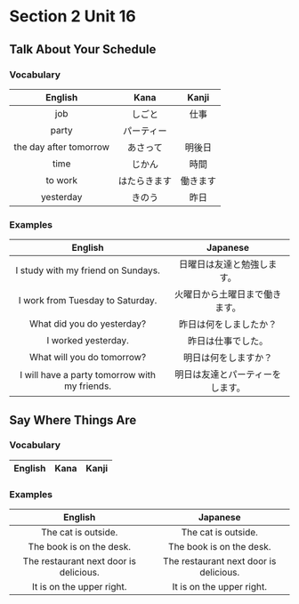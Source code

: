 # Section 2 Unit 16
## Talk About Your Schedule
### Vocabulary
| English | Kana | Kanji |
|:-------:|:----:|:-----:|
| job | しごと | 仕事 |
| party | パーティー | |
| the day after tomorrow | あさって | 明後日 |
| time | じかん | 時間 |
| to work | はたらきます | 働きます |
| yesterday | きのう | 昨日 |

### Examples
| English | Japanese |
|:-------:|:--------:|
| I study with my friend on Sundays. | 日曜日は友達と勉強します。 |
| I work from Tuesday to Saturday. | 火曜日から土曜日まで働きます。 |
| What did you do yesterday? | 昨日は何をしましたか？ |
| I worked yesterday. | 昨日は仕事でした。 |
| What will you do tomorrow? | 明日は何をしますか？ |
| I will have a party tomorrow with my friends. | 明日は友達とパーティーをします。 |

## Say Where Things Are
### Vocabulary
| English | Kana | Kanji |
|:-------:|:----:|:-----:|

### Examples
| English | Japanese |
|:-------:|:--------:|
| The cat is outside. | The cat is outside. |
| The book is on the desk. | The book is on the desk. |
| The restaurant next door is delicious. | The restaurant next door is delicious. |
| It is on the upper right. | It is on the upper right. |
